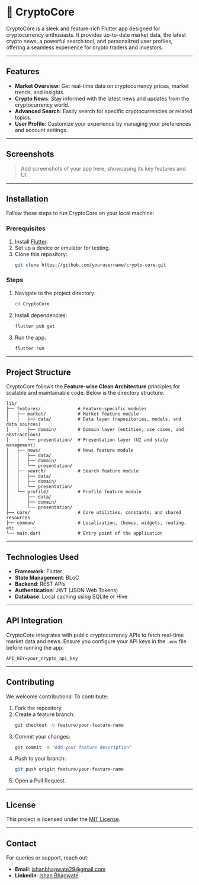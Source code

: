 # 🚀 CryptoCore

CryptoCore is a sleek and feature-rich Flutter app designed for cryptocurrency enthusiasts. It provides up-to-date market data, the latest crypto news, a powerful search tool, and personalized user profiles, offering a seamless experience for crypto traders and investors.

---

## Features

- **Market Overview**: Get real-time data on cryptocurrency prices, market trends, and insights.
- **Crypto News**: Stay informed with the latest news and updates from the cryptocurrency world.
- **Advanced Search**: Easily search for specific cryptocurrencies or related topics.
- **User Profile**: Customize your experience by managing your preferences and account settings.

---

## Screenshots

> Add screenshots of your app here, showcasing its key features and UI.

---

## Installation

Follow these steps to run CryptoCore on your local machine:

### Prerequisites

1. Install [Flutter](https://flutter.dev/docs/get-started/install).
2. Set up a device or emulator for testing.
3. Clone this repository:
   ```bash
   git clone https://github.com/yourusername/crypto-core.git
   ```

### Steps

1. Navigate to the project directory:

   ```bash
   cd CryptoCore
   ```

2. Install dependencies:

   ```bash
   flutter pub get
   ```

3. Run the app:
   ```bash
   flutter run
   ```

---

## Project Structure

CryptoCore follows the **Feature-wise Clean Architecture** principles for scalable and maintainable code. Below is the directory structure:

```
lib/
├── features/              # Feature-specific modules
│   ├── market/            # Market feature module
│   │   ├── data/          # Data layer (repositories, models, and data sources)
│   │   ├── domain/        # Domain layer (entities, use cases, and abstractions)
│   │   └── presentation/  # Presentation layer (UI and state management)
│   ├── news/              # News feature module
│   │   ├── data/
│   │   ├── domain/
│   │   └── presentation/
│   ├── search/            # Search feature module
│   │   ├── data/
│   │   ├── domain/
│   │   └── presentation/
│   └── profile/           # Profile feature module
│       ├── data/
│       ├── domain/
│       └── presentation/
├── core/                  # Core utilities, constants, and shared resources
├── common/                # Localization, themes, widgets, routing, etc
└── main.dart              # Entry point of the application
```

---

## Technologies Used

- **Framework**: Flutter
- **State Management**: BLoC
- **Backend**: REST APIs
- **Authentication**: JWT (JSON Web Tokens)
- **Database**: Local caching using SQLite or Hive

---

## API Integration

CryptoCore integrates with public cryptocurrency APIs to fetch real-time market data and news. Ensure you configure your API keys in the `.env` file before running the app:

```env
API_KEY=your_crypto_api_key
```

---

## Contributing

We welcome contributions! To contribute:

1. Fork the repository.
2. Create a feature branch:
   ```bash
   git checkout -b feature/your-feature-name
   ```
3. Commit your changes:
   ```bash
   git commit -m "Add your feature description"
   ```
4. Push to your branch:
   ```bash
   git push origin feature/your-feature-name
   ```
5. Open a Pull Request.

---

## License

This project is licensed under the [MIT License](LICENSE).

---

## Contact

For queries or support, reach out:

- **Email**: [ishanbhagwate29@gmail.com](mailto:ishanbhagwate29@gmail.com)
- **LinkedIn**: [Ishan Bhagwate](https://www.linkedin.com/in/ishanbhagwate/)
